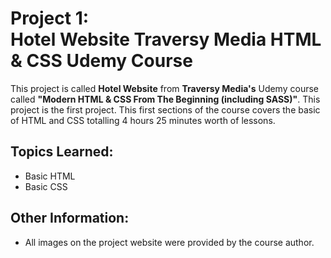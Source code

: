 # Project 1: <br> Hotel Website Traversy Media HTML & CSS Udemy Course

This project is called **Hotel Website** from **Traversy Media's** Udemy course called **"Modern HTML &amp; CSS From The Beginning (including SASS)"**.  This project is the first project.  This first sections of the course covers the basic of HTML and CSS totalling 4 hours 25 minutes worth of lessons.

## Topics Learned:
* Basic HTML
* Basic CSS

## Other Information:
* All images on the project website were provided by the course author.


